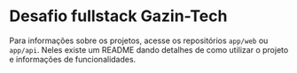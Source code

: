 # Desafio fullstack Gazin-Tech

Para informações sobre os projetos, acesse os repositórios `app/web` ou `app/api`. Neles existe um README dando detalhes de como utilizar o projeto e informações de funcionalidades.
